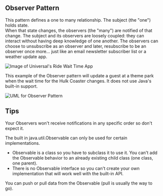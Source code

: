 ## Observer Pattern

This pattern defines a one to many relationship.  The subject (the "one") holds state.  
When that state changes, the observers (the "many") are notified of that change.
The subject and its observers are loosely coupled: they can interact without having deep knowledge of one another.
The observers can choose to unsubscribe as an observer and later, resubscribe to be an observer once more... just like an
email newsletter subscriber list or a weather update app.

![Image of Universal's Ride Wait Time App](https://user-images.githubusercontent.com/22779199/36814967-37fb5786-1ca7-11e8-940f-e0c701b656f7.png)

This example of the Observer pattern will update a guest at a theme park when the wait time for the Hulk Coaster changes.  It does not use Java's built-in support.

![UML for Observer Pattern](https://user-images.githubusercontent.com/22779199/35053709-e2a9d28e-fb78-11e7-9952-60451e3ec22f.png)  

## Tips

Your Observers won't receive notifications in any specific order so don't expect it.  

The built in java.util.Observable can only be used for certain implementations.  
  - Observable is a class so you have to subclass it to use it.  You can't add the Observable behavior to an already existing child class (one class, one parent).  
  - There is no Observable interface so you can't create your own implementation that will work well with the built-in API.  
  
You can push or pull data from the Observable (pull is usually the way to go).  
  
